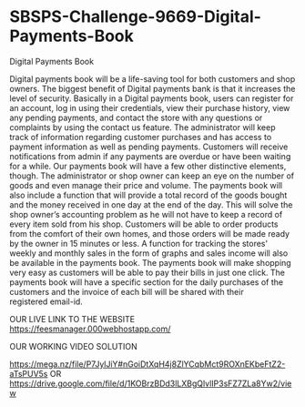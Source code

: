 # SBSPS-Challenge-9669-Digital-Payments-Book
Digital Payments Book

Digital payments book will be a life-saving tool for both customers and shop owners. The biggest benefit of Digital payments bank is that it increases the level of security. Basically in a Digital payments book, users can register for an account, log in using their credentials, view their purchase history, view any pending payments, and contact the store with any questions or complaints by using the contact us feature. The administrator will keep track of information regarding customer purchases and has access to payment information as well as pending payments. Customers will receive notifications from admin if any payments are overdue or have been waiting for a while. 
Our payments book will have a few other distinctive elements, though. The administrator or shop owner can keep an eye on the number of goods and even manage their price and volume. The payments book will also include a function that will provide a total record of the goods bought and the money received in one day at the end of the day. This will solve the shop owner’s accounting problem as he will not have to keep a record of every item sold from his shop. Customers will be able to order products from the comfort of their own homes, and those orders will be made ready by the owner in 15 minutes or less. A function for tracking the stores' weekly and monthly sales in the form of graphs and sales income will also be available in the payments book.
The payments book will make shopping very easy as customers will be able to pay their bills in just one click. The payments book will have a specific section for the daily purchases of the customers and the invoice of each bill will be shared with their registered email-id.

OUR LIVE LINK TO THE WEBSITE
https://feesmanager.000webhostapp.com/

OUR WORKING VIDEO SOLUTION

https://mega.nz/file/P7JylJiY#nGoiDtXqH4j8ZlYCqbMct9ROXnEKbeFtZ2-aTsPUV5s
OR
https://drive.google.com/file/d/1KOBrzBDd3lLXBgQlvlIP3sFZ7ZLa8Yw2/view
